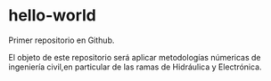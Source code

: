 # hello-world

Primer repositorio en Github. 

El objeto de este repositorio será aplicar metodologías númericas de ingeniería civil,en particular de las ramas de Hidráulica y Electrónica.

